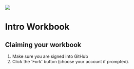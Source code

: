 ![](http://static1.squarespace.com/static/538f3fcde4b05c5fecc7a40e/t/538f48a4e4b00d94e8c253b3/1453396632576/?format=400w)
# Intro Workbook

## Claiming your workbook
1. Make sure you are signed into GitHub
1. Click the 'Fork' button (choose your account if prompted).
